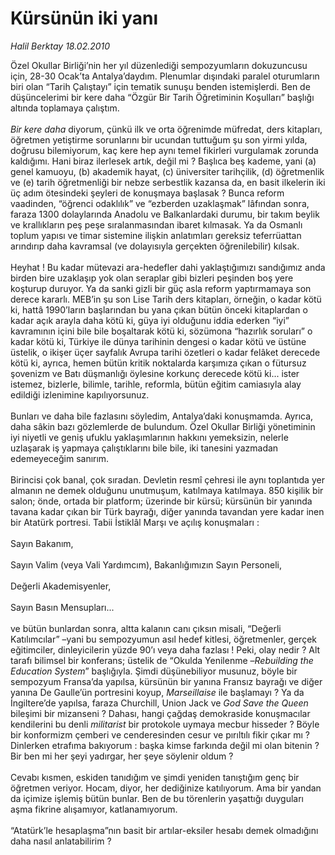 # Kürsünün iki yanı

*Halil Berktay 18.02.2010*

<div class="taraf_structure_2col_1zq">
<div class="margen_n">



 <p>Özel Okullar Birliği’nin her yıl düzenlediği sempozyumların dokuzuncusu için, 28-30 Ocak’ta Antalya’daydım. Plenumlar dışındaki paralel oturumların biri olan “Tarih Çalıştayı” için tematik sunuşu benden istemişlerdi. Ben de düşüncelerimi bir kere daha “Özgür Bir Tarih Öğretiminin Koşulları” başlığı altında toplamaya çalıştım. <i><br/><br/>Bir kere daha</i> diyorum, çünkü ilk ve orta öğrenimde müfredat, ders kitapları, öğretmen yetiştirme sorunlarını bir ucundan tuttuğum şu son yirmi yılda, doğrusu bilemiyorum, kaç kere hep aynı temel fikirleri vurgulamak zorunda kaldığımı. Hani biraz ilerlesek artık, değil mi ? Başlıca beş kademe, yani (a) genel kamuoyu, (b) akademik hayat, (c) üniversiter tarihçilik, (d) öğretmenlik ve (e) tarih öğretmenliği bir nebze serbestlik kazansa da, en basit ilkelerin iki üç adım ötesindeki şeyleri de konuşmaya başlasak ? Bunca reform vaadinden, “öğrenci odaklılık” ve “ezberden uzaklaşmak” lâfından sonra, faraza 1300 dolaylarında Anadolu ve Balkanlardaki durumu, bir takım beylik ve krallıkların peş peşe sıralanmasından ibaret kılmasak. Ya da Osmanlı toplum yapısı ve timar sistemine ilişkin anlatımları gereksiz teferrüattan arındırıp daha kavramsal (ve dolayısıyla gerçekten öğrenilebilir) kılsak. <br/><br/>Heyhat ! Bu kadar mütevazi ara-hedefler dahi yaklaştığımızı sandığımız anda birden bire uzaklaşıp yok olan seraplar gibi bizleri peşinden boş yere koşturup duruyor. Ya da sanki gizli bir güç asla reform yaptırmamaya son derece kararlı. MEB’in şu son Lise Tarih ders kitapları, örneğin, o kadar kötü ki, hattâ 1990’ların başlarından bu yana çıkan bütün önceki kitaplardan o kadar açık arayla daha kötü ki, güya iyi olduğunu iddia ederken “iyi” kavramının içini bile bile boşaltarak kötü ki, sözümona “hazırlık soruları” o kadar kötü ki, Türkiye ile dünya tarihinin dengesi o kadar kötü ve üstüne üstelik, o ikişer üçer sayfalık Avrupa tarihi özetleri o kadar felâket derecede kötü ki, ayrıca, hemen bütün kritik noktalarda karşımıza çıkan o fütursuz şovenizm ve Batı düşmanlığı öylesine korkunç derecede kötü ki... ister istemez, bizlerle, bilimle, tarihle, reformla, bütün eğitim camiasıyla alay edildiği izlenimine kapılıyorsunuz. <br/><br/>Bunları ve daha bile fazlasını söyledim, Antalya’daki konuşmamda. Ayrıca, daha sâkin bazı gözlemlerde de bulundum. Özel Okullar Birliği yönetiminin iyi niyetli ve geniş ufuklu yaklaşımlarının hakkını yemeksizin, nelerle uzlaşarak iş yapmaya çalıştıklarını bile bile, iki tanesini yazmadan edemeyeceğim sanırım. <br/><br/>Birincisi çok banal, çok sıradan. Devletin resmî çehresi ile aynı toplantıda yer almanın ne demek olduğunu unutmuşum, katılmaya katılmaya. 850 kişilik bir salon; önde, ortada bir platform; üzerinde bir kürsü; kürsünün bir yanında tavana kadar çıkan bir Türk bayrağı, diğer yanında tavandan yere kadar inen bir Atatürk portresi. Tabii İstiklâl Marşı ve açılış konuşmaları : <br/><br/>Sayın Bakanım, <br/><br/>Sayın Valim (veya Vali Yardımcım), Bakanlığımızın Sayın Personeli, <br/><br/>Değerli Akademisyenler, <br/><br/>Sayın Basın Mensupları... <br/><br/>ve bütün bunlardan sonra, altta kalanın canı çıksın misali, “Değerli Katılımcılar” –yani bu sempozyumun asıl hedef kitlesi, öğretmenler, gerçek eğitimciler, dinleyicilerin yüzde 90’ı veya daha fazlası ! Peki, olay nedir ? Alt tarafı bilimsel bir konferans; üstelik de “Okulda Yenilenme –<i>Rebuilding the Education System</i>” başlığıyla. Şimdi düşünebiliyor musunuz, böyle bir sempozyum Fransa’da yapılsa, kürsünün bir yanına Fransız bayrağı ve diğer yanına De Gaulle’ün portresini koyup, <i>Marseillaise</i> ile başlamayı ? Ya da İngiltere’de yapılsa, faraza Churchill, Union Jack ve <i>God Save the Queen</i> bileşimi bir mizanseni ? Dahası, hangi çağdaş demokraside konuşmacılar kendilerini bu denli <i>militarist</i> bir protokole uymaya mecbur hisseder ? Böyle bir konformizm çemberi ve cenderesinden cesur ve pırıltılı fikir çıkar mı ? Dinlerken etrafıma bakıyorum : başka kimse farkında değil mi olan bitenin ? Bir ben mi her şeyi yadırgar, her şeye söylenir oldum ? <br/><br/>Cevabı kısmen, eskiden tanıdığım ve şimdi yeniden tanıştığım genç bir öğretmen veriyor. Hocam, diyor, her dediğinize katılıyorum. Ama bir yandan da içimize işlemiş bütün bunlar. Ben de bu törenlerin yaşattığı duyguları aşma fikrine alışamıyor, katlanamıyorum. <br/><br/>“Atatürk’le hesaplaşma”nın basit bir artılar-eksiler hesabı demek olmadığını daha nasıl anlatabilirim ?</p>
<br/>
<br/>
<br/>



<br/>


<div id="taraf_not">
</div>

</div>


</div>
